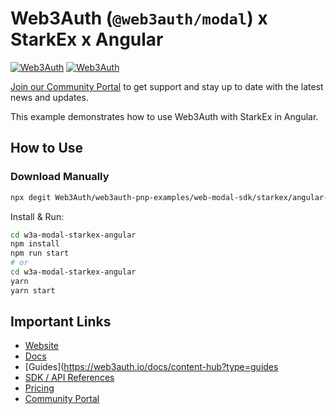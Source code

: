 # Web3Auth (`@web3auth/modal`) x StarkEx x Angular

[![Web3Auth](https://img.shields.io/badge/Web3Auth-SDK-blue)](https://web3auth.io/docs/sdk/pnp/web/modal)
[![Web3Auth](https://img.shields.io/badge/Web3Auth-Community-cyan)](https://community.web3auth.io)

[Join our Community Portal](https://community.web3auth.io/) to get support and stay up to date with the latest news and updates.

This example demonstrates how to use Web3Auth with StarkEx in Angular.

## How to Use

### Download Manually

```bash
npx degit Web3Auth/web3auth-pnp-examples/web-modal-sdk/starkex/angular-starkex-modal-example w3a-modal-starkex-angular
```

Install & Run:

```bash
cd w3a-modal-starkex-angular
npm install
npm run start
# or
cd w3a-modal-starkex-angular
yarn
yarn start
```

## Important Links

- [Website](https://web3auth.io)
- [Docs](https://web3auth.io/docs)
- [Guides](https://web3auth.io/docs/content-hub?type=guides
- [SDK / API References](https://web3auth.io/docs/sdk)
- [Pricing](https://web3auth.io/pricing.html)
- [Community Portal](https://community.web3auth.io)
